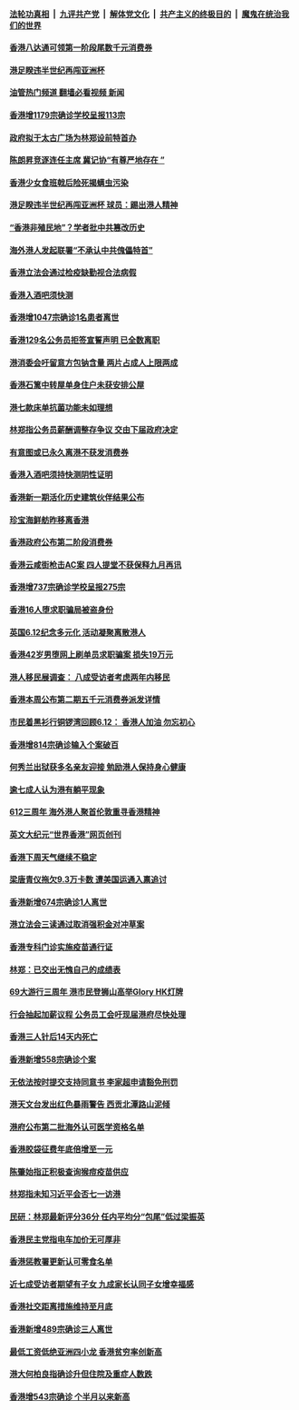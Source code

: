 ####  [法轮功真相](../../../../basic/blob/master/README.md?t=06180101) &nbsp;|&nbsp; [九评共产党](../../../../9ping.md/blob/master/README.md?t=06180101) &nbsp;|&nbsp; [解体党文化](../../../../jtdwh.md/blob/master/README.md?t=06180101)  &nbsp;|&nbsp; [共产主义的终极目的](../../../../gczydzjmd.md/blob/master/README.md?t=06180101) &nbsp;|&nbsp; [魔鬼在统治我们的世界](../../../../mgztzwmdsj.md/blob/master/README.md?t=06180101) 

#### [香港八达通可领第一阶段尾数千元消费券](../pages/nsc415/n13761299.md?t=06180101) 

#### [港足睽违半世纪再闯亚洲杯](../pages/nsc415/n13761292.md?t=06180101) 

#### [油管热门频道 翻墙必看视频 新闻](http://45.76.130.85:81/youtube.html?06180101)

#### [香港增1179宗确诊学校呈报113宗](../pages/nsc415/n13761288.md?t=06180101) 

#### [政府拟于太古广场为林郑设前特首办](../pages/nsc415/n13761281.md?t=06180101) 

#### [陈朗昇竞逐连任主席 冀记协“有尊严地存在 ”](../pages/nsc415/n13761266.md?t=06180101) 

#### [香港少女食班戟后险死揭螨虫污染](../pages/nsc415/n13761259.md?t=06180101) 

#### [港足睽违半世纪再闯亚洲杯 球员：踢出港人精神](../pages/nsc415/n13761217.md?t=06180101) 

#### [“香港非殖民地”？学者批中共篡改历史](../pages/nsc415/n13760789.md?t=06180101) 

#### [海外港人发起联署“不承认中共傀儡特首”](../pages/nsc415/n13760639.md?t=06180101) 

#### [香港立法会通过检疫缺勤视合法病假](../pages/nsc415/n13760577.md?t=06180101) 

#### [香港入酒吧须快测](../pages/nsc415/n13760573.md?t=06180101) 

#### [香港增1047宗确诊1名患者离世](../pages/nsc415/n13760571.md?t=06180101) 

#### [香港129名公务员拒签宣誓声明 已全数离职](../pages/nsc415/n13760560.md?t=06180101) 

#### [港消委会吁留意方包钠含量 两片占成人上限两成](../pages/nsc415/n13760550.md?t=06180101) 

#### [香港石篱中转屋单身住户未获安排公屋](../pages/nsc415/n13760539.md?t=06180101) 

#### [港七款床单抗菌功能未如理想](../pages/nsc415/n13760524.md?t=06180101) 

#### [林郑指公务员薪酬调整存争议 交由下届政府决定](../pages/nsc415/n13759726.md?t=06180101) 

#### [有意图或已永久离港不获发消费券](../pages/nsc415/n13759720.md?t=06180101) 

#### [香港入酒吧须持快测阴性证明](../pages/nsc415/n13759716.md?t=06180101) 

#### [香港新一期活化历史建筑伙伴结果公布](../pages/nsc415/n13759705.md?t=06180101) 

#### [珍宝海鲜舫昨移离香港](../pages/nsc415/n13759693.md?t=06180101) 

#### [香港政府公布第二阶段消费券](../pages/nsc415/n13759061.md?t=06180101) 

#### [香港云咸街枪击AC案 四人提堂不获保释九月再讯](../pages/nsc415/n13759056.md?t=06180101) 

#### [香港增737宗确诊学校呈报275宗](../pages/nsc415/n13759054.md?t=06180101) 

#### [香港16人堕求职骗局被盗身份](../pages/nsc415/n13759043.md?t=06180101) 

#### [英国6.12纪念多元化 活动凝聚离散港人](../pages/nsc415/n13758872.md?t=06180101) 

#### [香港42岁男堕网上刷单员求职骗案 损失19万元](../pages/nsc415/n13758203.md?t=06180101) 

#### [港人移民展调查： 八成受访者考虑两年内移民](../pages/nsc415/n13758169.md?t=06180101) 

#### [香港本周公布第二期五千元消费券派发详情](../pages/nsc415/n13758161.md?t=06180101) 

#### [市民着黑衫行铜锣湾回顾6.12： 香港人加油 勿忘初心](../pages/nsc415/n13758141.md?t=06180101) 

#### [香港增814宗确诊输入个案破百](../pages/nsc415/n13758132.md?t=06180101) 

#### [何秀兰出狱获多名亲友迎接 勉励港人保持身心健康](../pages/nsc415/n13758108.md?t=06180101) 

#### [逾七成人认为港有躺平现象](../pages/nsc415/n13758091.md?t=06180101) 

#### [612三周年 海外港人聚首伦敦重寻香港精神](../pages/nsc415/n13757501.md?t=06180101) 

#### [英文大纪元“世界香港”网页创刊](../pages/nsc415/n13757254.md?t=06180101) 

#### [香港下周天气继续不稳定](../pages/nsc415/n13756234.md?t=06180101) 

#### [梁唐青仪拖欠9.3万卡数 遭美国运通入禀追讨](../pages/nsc415/n13756227.md?t=06180101) 

#### [香港新增674宗确诊1人离世](../pages/nsc415/n13756223.md?t=06180101) 

#### [港立法会三读通过取消强积金对冲草案](../pages/nsc415/n13756213.md?t=06180101) 

#### [香港专科门诊实施疫苗通行证](../pages/nsc415/n13756202.md?t=06180101) 

#### [林郑：已交出无愧自己的成绩表](../pages/nsc415/n13756002.md?t=06180101) 

#### [69大游行三周年 港市民登狮山高举Glory HK灯牌](../pages/nsc415/n13756018.md?t=06180101) 

#### [行会抽起加薪议程 公务员工会吁现届港府尽快处理](../pages/nsc415/n13755452.md?t=06180101) 

#### [香港三人针后14天内死亡](../pages/nsc415/n13755440.md?t=06180101) 

#### [香港新增558宗确诊个案](../pages/nsc415/n13755432.md?t=06180101) 

#### [无依法按时提交支持同意书 李家超申请豁免刑罚](../pages/nsc415/n13755425.md?t=06180101) 

#### [港天文台发出红色暴雨警告 西贡北潭路山泥倾](../pages/nsc415/n13755392.md?t=06180101) 

#### [港府公布第二批海外认可医学资格名单](../pages/nsc415/n13755373.md?t=06180101) 

#### [香港胶袋征费年底倍增至一元](../pages/nsc415/n13755357.md?t=06180101) 

#### [陈肇始指正积极查询猴痘疫苗供应](../pages/nsc415/n13755341.md?t=06180101) 

#### [林郑指未知习近平会否七一访港](../pages/nsc415/n13754549.md?t=06180101) 

#### [民研：林郑最新评分36分 任内平均分“包尾”低过梁振英](../pages/nsc415/n13754538.md?t=06180101) 

#### [香港民主党指电车加价无可厚非](../pages/nsc415/n13754525.md?t=06180101) 

#### [香港惩教署更新认可零食名单](../pages/nsc415/n13754516.md?t=06180101) 

#### [近七成受访者期望有子女 九成家长认同子女增幸福感](../pages/nsc415/n13754504.md?t=06180101) 

#### [香港社交距离措施维持至月底](../pages/nsc415/n13754500.md?t=06180101) 

#### [香港新增489宗确诊三人离世](../pages/nsc415/n13754496.md?t=06180101) 

#### [最低工资低绝亚洲四小龙 香港贫穷率创新高](../pages/nsc415/n13753982.md?t=06180101) 

#### [港大何柏良指确诊升但住院及重症人数跌](../pages/nsc415/n13753771.md?t=06180101) 

#### [香港增543宗确诊 个半月以来新高](../pages/nsc415/n13753759.md?t=06180101) 

<img src='http://gfw-breaker.win/goodnews/indexes/nsc415.md' width='0px' height='0px'/>
